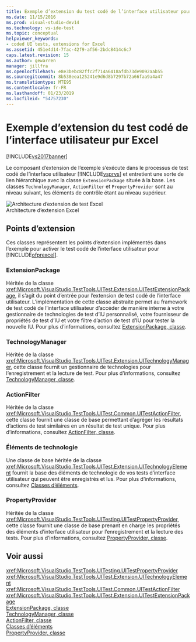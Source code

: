 ```yaml
---
title: Exemple d’extension du test codé de l’interface utilisateur pour Excel | Microsoft Docs
ms.date: 11/15/2016
ms.prod: visual-studio-dev14
ms.technology: vs-ide-test
ms.topic: conceptual
helpviewer_keywords:
- coded UI tests, extensions for Excel
ms.assetid: 451e4d14-7fac-42f9-af56-2bdc8414c6c7
caps.latest.revision: 15
ms.author: gewarren
manager: jillfra
ms.openlocfilehash: e8e3bebc82ffc2f714a6418afdb73de9092aab55
ms.sourcegitcommit: 8b538eea125241e9d6d8b7297b72a66faa9a4a47
ms.translationtype: MTE95
ms.contentlocale: fr-FR
ms.lasthandoff: 01/23/2019
ms.locfileid: "54757230"
---
```

# <a name="sample-coded-ui-test-extension-for-excel"></a>Exemple d’extension du test codé de l’interface utilisateur pur Excel
[!INCLUDE[vs2017banner](../includes/vs2017banner.md)]

Le composant d’extension de l’exemple s’exécute dans le processus de test codé de l’interface utilisateur [!INCLUDE[vsprvs](../includes/vsprvs-md.md)] et entretient une sorte de lien hiérarchique avec la classe `ExtensionPackage` située à la base. Les classes `TechnologyManager`, `ActionFilter` et `PropertyProvider` sont au niveau suivant, les éléments de contrôle étant au niveau supérieur.  
  
 ![Architecture d’extension de test Excel](../test/media/excel-extarch.png "Excel_ExtArch")  
Architecture d’extension Excel  
  
## <a name="extension-points"></a>Points d’extension  
 Ces classes représentent les points d’extension implémentés dans l’exemple pour activer le test codé de l’interface utilisateur pour [!INCLUDE[ofprexcel](../includes/ofprexcel-md.md)].  
  
### <a name="extensionpackage"></a>ExtensionPackage  
 Héritée de la classe <xref:Microsoft.VisualStudio.TestTools.UITest.Extension.UITestExtensionPackage>, il s’agit du point d’entrée pour l’extension de test codé de l’interface utilisateur. L’implémentation de cette classe abstraite permet au framework de test codé de l’interface utilisateur d’accéder de manière interne à votre gestionnaire de technologies de test d’IU personnalisé, votre fournisseur de propriétés de test d’IU et votre filtre d’action de test d’IU pour tester la nouvelle IU. Pour plus d’informations, consultez [ExtensionPackage, classe](../test/sample-excel-extension-extensionpackage-class.md).  
  
### <a name="technologymanager"></a>TechnologyManager  
 Héritée de la classe <xref:Microsoft.VisualStudio.TestTools.UITest.Extension.UITechnologyManager>, cette classe fournit un gestionnaire de technologies pour l’enregistrement et la lecture de test. Pour plus d’informations, consultez [TechnologyManager, classe](../test/sample-excel-extension-technologymanager-class.md).  
  
### <a name="actionfilter"></a>ActionFilter  
 Héritée de la classe <xref:Microsoft.VisualStudio.TestTools.UITest.Common.UITestActionFilter>, cette classe fournit une classe de base permettant d’agréger les résultats d’actions de test similaires en un résultat de test unique. Pour plus d’informations, consultez [ActionFilter, classe](../test/sample-excel-extension-actionfilter-class.md).  
  
### <a name="technology-elements"></a>Éléments de technologie  
 Une classe de base héritée de la classe <xref:Microsoft.VisualStudio.TestTools.UITest.Extension.UITechnologyElement> fournit la base des éléments de technologie de vos tests d’interface utilisateur qui peuvent être enregistrés et lus. Pour plus d’informations, consultez [Classes d’éléments](../test/sample-excel-extension-element-classes.md).  
  
### <a name="propertyprovider"></a>PropertyProvider  
 Héritée de la classe <xref:Microsoft.VisualStudio.TestTools.UITesting.UITestPropertyProvider>, cette classe fournit une classe de base prenant en charge les propriétés des éléments d’interface utilisateur pour l’enregistrement et la lecture des tests. Pour plus d’informations, consultez [PropertyProvider, classe](../test/sample-excel-extension-propertyprovider-class.md).  
  
## <a name="see-also"></a>Voir aussi  
 <xref:Microsoft.VisualStudio.TestTools.UITesting.UITestPropertyProvider>   
 <xref:Microsoft.VisualStudio.TestTools.UITest.Extension.UITechnologyElement>   
 <xref:Microsoft.VisualStudio.TestTools.UITest.Common.UITestActionFilter>   
 <xref:Microsoft.VisualStudio.TestTools.UITest.Extension.UITestExtensionPackage>   
 [ExtensionPackage, classe](../test/sample-excel-extension-extensionpackage-class.md)   
 [TechnologyManager, classe](../test/sample-excel-extension-technologymanager-class.md)   
 [ActionFilter, classe](../test/sample-excel-extension-actionfilter-class.md)   
 [Classes d’éléments](../test/sample-excel-extension-element-classes.md)   
 [PropertyProvider, classe](../test/sample-excel-extension-propertyprovider-class.md)
